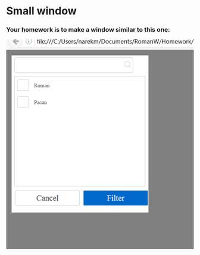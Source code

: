 # Small window

### Your homework is to make a window similar to this one:

![Alt text](https://github.com/Narekmarg/Rom-Web/blob/master/Homework/Homework2.PNG)
